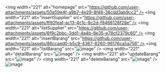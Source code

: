 <img width="221" alt="homepage" src="https://github.com/user-attachments/assets/50a59e4f-a9b7-4e29-8f48-38cdd3ab9cc2" />
<img width="221" alt="insertSupplier" src="https://github.com/user-attachments/assets/ff92feaf-ac13-4c1c-9c2d-f9466128f28e" />
<img width="221" alt="listSupplier" src="https://github.com/user-attachments/assets/6f9c2bbc-3dd1-4a4b-8e35-e78cf2379c60" />
<img width="221" alt="insertBarang" src="https://github.com/user-attachments/assets/86ccaed0-b5c9-4367-8260-96176ca5a756" />
<img width="221" alt="listBarang" src="![image](https://github.com/user-attachments/assets/7b34dc2a-b62f-4284-bc51-425468461dfd)" />
<img width="221" alt="detailBarang" src="![image](https://github.com/user-attachments/assets/dfa60bfa-481e-4efc-8de8-f2500714af26)" />
<img width="221" alt="updateBarang" src="![image](https://github.com/user-attachments/assets/804a2ebf-50a8-45b6-8d0e-73abcff8a063)" />
<img width="221" alt="deleteBarang" src="![image](https://github.com/user-attachments/assets/ca5a2570-8e2e-4be9-a65f-a0e77836939c)" />
![image](https://github.com/user-attachments/assets/50a59e4f-a9b7-4e29-8f48-38cdd3ab9cc2)

